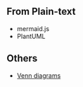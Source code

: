 
## From Plain-text

- mermaid.js
- PlantUML

## Others

- [Venn diagrams](https://academo.org/demos/venn-diagram-generator/)
